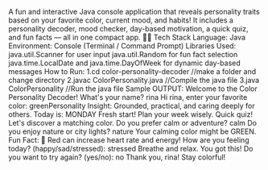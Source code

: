 A fun and interactive Java console application that reveals personality traits based on your favorite color, current mood, and habits! It includes a personality decoder, mood checker, day-based motivation, a quick quiz, and fun facts — all in one compact app.
                🧑‍💻 Tech Stack
Language: Java
Environment: Console (Terminal / Command Prompt)
Libraries Used:
java.util.Scanner for user input
java.util.Random for fun fact selection
java.time.LocalDate and java.time.DayOfWeek for dynamic day-based messages
                                                                       How to Run:
1.cd color-personality-decoder //make a folder and change directory 
2.javac ColorPersonality.java //Compile the java file
3.java ColorPersonality //Run the java file
Sample OUTPUT:
 Welcome to the Color Personality Decoder!
What's your name? rina
Hi rina, enter your favorite color: greenPersonality Insight:
Grounded, practical, and caring deeply for others.
Today is: MONDAY
Fresh start! Plan your week wisely.
Quick quiz! Let's discover a matching color.
Do you prefer calm or adventure? calm
Do you enjoy nature or city lights? nature
Your calming color might be GREEN.
Fun Fact: 🔴 Red can increase heart rate and energy!
How are you feeling today? (happy/sad/stressed): stressed
Breathe and relax. You got this!
Do you want to try again? (yes/no): no
 Thank you, rina! Stay colorful!
